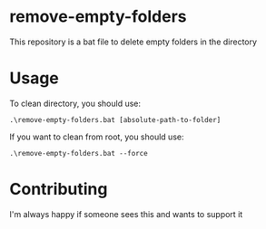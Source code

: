 # remove-empty-folders

This repository is a bat file to delete empty folders in the directory

# Usage

To clean directory, you should use:
```
.\remove-empty-folders.bat [absolute-path-to-folder]
```
If you want to clean from root, you should use:

```
.\remove-empty-folders.bat --force
```

# Contributing
I'm always happy if someone sees this and wants to support it
